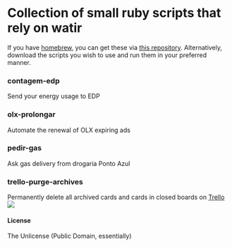 # Collection of small ruby scripts that rely on watir

If you have [homebrew](http://brew.sh), you can get these via [this repository](https://github.com/vitorgalvao/homebrew-tiny-scripts). Alternatively, download the scripts you wish to use and run them in your preferred manner.

### contagem-edp
Send your energy usage to EDP

### olx-prolongar
Automate the renewal of OLX expiring ads

### pedir-gas
Ask gas delivery from drogaria Ponto Azul

### trello-purge-archives
Permanently delete all archived cards and cards in closed boards on [Trello](https://trello.com)
![](https://i.imgur.com/xC7FCBW.gif)

#### License
The Unlicense (Public Domain, essentially)
